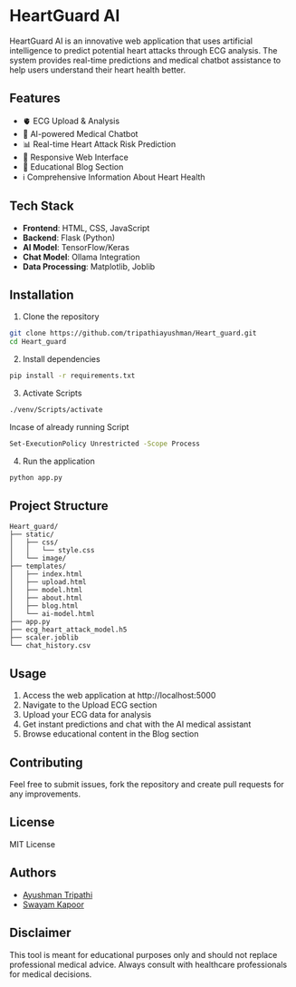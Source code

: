 # HeartGuard AI

HeartGuard AI is an innovative web application that uses artificial intelligence to predict potential heart attacks through ECG analysis. The system provides real-time predictions and medical chatbot assistance to help users understand their heart health better.

## Features

- 🫀 ECG Upload & Analysis
- 🤖 AI-powered Medical Chatbot
- 📊 Real-time Heart Attack Risk Prediction
- 📱 Responsive Web Interface
- 📝 Educational Blog Section
- ℹ️ Comprehensive Information About Heart Health

## Tech Stack

- **Frontend**: HTML, CSS, JavaScript
- **Backend**: Flask (Python)
- **AI Model**: TensorFlow/Keras
- **Chat Model**: Ollama Integration
- **Data Processing**: Matplotlib, Joblib

## Installation

1. Clone the repository
```bash
git clone https://github.com/tripathiayushman/Heart_guard.git
cd Heart_guard
```

2. Install dependencies
```bash
pip install -r requirements.txt
```

3. Activate Scripts
```bash
./venv/Scripts/activate 
```
Incase of already running Script
```bash
Set-ExecutionPolicy Unrestricted -Scope Process
```
4. Run the application
```bash
python app.py
```

## Project Structure

```
Heart_guard/
├── static/
│   ├── css/
│   │   └── style.css
│   └── image/
├── templates/
│   ├── index.html
│   ├── upload.html
│   ├── model.html
│   ├── about.html
│   ├── blog.html
│   └── ai-model.html
├── app.py
├── ecg_heart_attack_model.h5
├── scaler.joblib
└── chat_history.csv
```

## Usage

1. Access the web application at http://localhost:5000
2. Navigate to the Upload ECG section
3. Upload your ECG data for analysis
4. Get instant predictions and chat with the AI medical assistant
5. Browse educational content in the Blog section

## Contributing

Feel free to submit issues, fork the repository and create pull requests for any improvements.

## License

MIT License

## Authors

- [Ayushman Tripathi](https://github.com/tripathiayushman)
- [Swayam Kapoor](https://github.com/Super-cod)



## Disclaimer

This tool is meant for educational purposes only and should not replace professional medical advice. Always consult with healthcare professionals for medical decisions.

